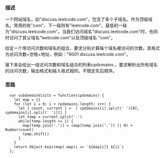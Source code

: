 ### 描述

一个网站域名，如"discuss.leetcode.com"，包含了多个子域名。作为顶级域名，常用的有"com"，下一级则有"leetcode.com"，最低的一级为"discuss.leetcode.com"。当我们访问域名"discuss.leetcode.com"时，也同时访问了其父域名"leetcode.com"以及顶级域名 "com"。

给定一个带访问次数和域名的组合，要求分别计算每个域名被访问的次数。其格式为访问次数+空格+地址，例如："9001 discuss.leetcode.com"。

接下来会给出一组访问次数和域名组合的列表cpdomains 。要求解析出所有域名的访问次数，输出格式和输入格式相同，不限定先后顺序。

### 思路

```
  var subdomainVisits = function(cpdomains) {
    let map = {}
    for (let i = 0; i < cpdomains.length; i++) {
      let [ count, current ] =  [ cpdomains[i].split(' ')[0],  cpdomains[i].split(' ')[1] ]
      let temp = current.split('.')
      while(temp.length >= 1) {
        map[temp.join('.')] = (map[temp.join('.')] || 0) + Number(count)
        temp.shift()
      }
    }
    return Object.keys(map).map(i => `${map[i]} ${i}`)
  };
```